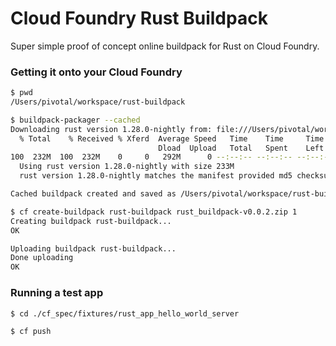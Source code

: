 # Cloud Foundry Rust Buildpack

Super simple proof of concept online buildpack for Rust on Cloud Foundry.

### Getting it onto your Cloud Foundry

```bash
$ pwd
/Users/pivotal/workspace/rust-buildpack

$ buildpack-packager --cached 
Downloading rust version 1.28.0-nightly from: file:///Users/pivotal/workspace/rust-output/rust-1.28.0-nightly.tgz
  % Total    % Received % Xferd  Average Speed   Time    Time     Time  Current
                                 Dload  Upload   Total   Spent    Left  Speed
100  232M  100  232M    0     0   292M      0 --:--:-- --:--:-- --:--:--  279M
  Using rust version 1.28.0-nightly with size 233M
  rust version 1.28.0-nightly matches the manifest provided md5 checksum of 1460714f450f3f1d2ff2032acdcbb436

Cached buildpack created and saved as /Users/pivotal/workspace/rust-buildpack/rust_buildpack-cached-v0.0.2.zip with a size of 106M

$ cf create-buildpack rust-buildpack rust_buildpack-v0.0.2.zip 1
Creating buildpack rust-buildpack...
OK

Uploading buildpack rust-buildpack...
Done uploading
OK
```

### Running a test app
```bash
$ cd ./cf_spec/fixtures/rust_app_hello_world_server

$ cf push
```
